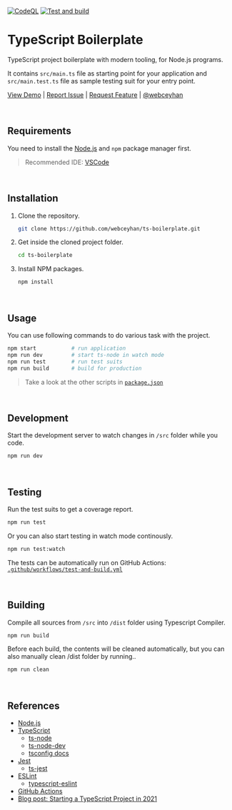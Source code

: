 <!-- AUTOMATION BADGES -->

[![CodeQL](https://github.com/webceyhan/ts-boilerplate/actions/workflows/codeql-analysis.yml/badge.svg)](https://github.com/webceyhan/ts-boilerplate/actions/workflows/codeql-analysis.yml)
[![Test and build](https://github.com/webceyhan/ts-boilerplate/actions/workflows/test-and-build.yml/badge.svg)](https://github.com/webceyhan/ts-boilerplate/actions/workflows/test-and-build.yml)

 <!-- HEADER ///////////////////////////////////////////////////////////// -->

# TypeScript Boilerplate

TypeScript project boilerplate with modern tooling, for Node.js programs.

It contains `src/main.ts` file as starting point for your application
and `src/main.test.ts` file as sample testing suit for your entry point.

[View Demo](https://github.com/webceyhan/ts-boilerplate) |
[Report Issue](https://github.com/webceyhan/ts-boilerplate/issues) |
[Request Feature](https://github.com/webceyhan/ts-boilerplate/pulls) |
[@webceyhan](https://twitter.com/webceyhan)

<br>
<!-- REQUIREMENTS /////////////////////////////////////////////////////// -->

## Requirements

You need to install the [Node.js](https://nodejs.dev/)
and `npm` package manager first.

> Recommended IDE:
> [VSCode](https://code.visualstudio.com/)

<br>
<!-- INSTALLATION //////////////////////////////////////////////////////// -->

## Installation

1. Clone the repository.
   ```sh
   git clone https://github.com/webceyhan/ts-boilerplate.git
   ```
2. Get inside the cloned project folder.
   ```sh
   cd ts-boilerplate
   ```
3. Install NPM packages.
   ```sh
   npm install
   ```

<br>
<!-- USAGE /////////////////////////////////////////////////////////////// -->

## Usage

You can use following commands to do various task with the project.

```sh
npm start           # run application
npm run dev         # start ts-node in watch mode
npm run test        # run test suits
npm run build       # build for production
```

> Take a look at the other scripts in [`package.json`](./package.json)

<br>
<!-- DEVELOPMENT ///////////////////////////////////////////////////////// -->

## Development

Start the development server to watch changes in `/src` folder while you code.

```sh
npm run dev
```

<br>
<!-- TESTING ///////////////////////////////////////////////////////////// -->

## Testing

Run the test suits to get a coverage report.

```sh
npm run test
```

Or you can also start testing in watch mode continously.

```sh
npm run test:watch
```

The tests can be automatically run on GitHub Actions: [`.github/workflows/test-and-build.yml`](.github/workflows/test-and-build.yml)

<br>
<!-- BUILDING //////////////////////////////////////////////////////////// -->

## Building

Compile all sources from `/src` into `/dist` folder using Typescript Compiler.

```sh
npm run build
```

Before each build, the contents will be cleaned automatically,
but you can also manually clean /dist folder by running..

```sh
npm run clean
```

<br>
<!-- REFERENCES ////////////////////////////////////////////////////////// -->

## References

- [Node.js](https://nodejs.dev/)
- [TypeScript](https://www.typescriptlang.org)
  - [ts-node](https://typestrong.org/ts-node)
  - [ts-node-dev](https://github.com/wclr/ts-node-dev)
  - [tsconfig docs](https://www.typescriptlang.org/tsconfig)
- [Jest](https://jestjs.io/docs/getting-started)
  - [ts-jest](https://www.npmjs.com/package/ts-jest)
- [ESLint](https://eslint.org)
  - [typescript-eslint](https://github.com/typescript-eslint/typescript-eslint)
- [GitHub Actions](https://docs.github.com/en/actions)
- [Blog post: Starting a TypeScript Project in 2021](https://www.metachris.com/2021/03/bootstrapping-a-typescript-node.js-project/)
